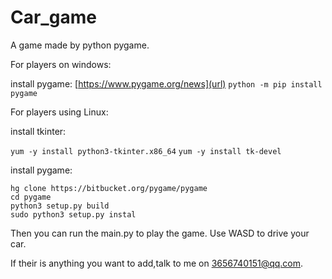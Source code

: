 # Car_game
A game made by python pygame.

For players on windows:

install pygame:
[https://www.pygame.org/news](url)
`python -m pip install pygame`

For players using Linux:

install tkinter:

`yum -y install python3-tkinter.x86_64`
`yum -y install tk-devel`

install pygame:

```
hg clone https://bitbucket.org/pygame/pygame 
cd pygame 
python3 setup.py build  
sudo python3 setup.py instal
```

Then you can run the main.py to play the game.
Use WASD to drive your car.

If their is anything you want to add,talk to me on 3656740151@qq.com.
